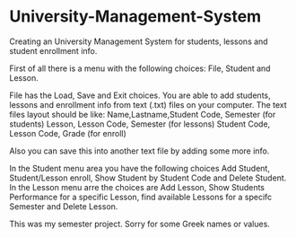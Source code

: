 # University-Management-System
Creating an University Management System for students, lessons and student enrollment info.

First of all there is a menu with the following choices: File, Student and Lesson.

File has the Load, Save and Exit choices.
You are able to add students, lessons and enrollment info from text (.txt) files on your computer.
The text files layout should be like:
Name,Lastname,Student Code, Semester (for students)
Lesson, Lesson Code, Semester (for lessons)
Student Code, Lesson Code, Grade (for enroll)

Also you can save this into another text file by adding some more info.

In the Student menu area you have the following choices Add Student, Student/Lesson enroll, Show Student by Student Code and Delete Student.
In the Lesson menu arre the choices are Add Lesson, Show Students Performance for a specific Lesson, find available Lessons for a specifc Semester and Delete Lesson.

This was my semester project.
Sorry for some Greek names or values.
